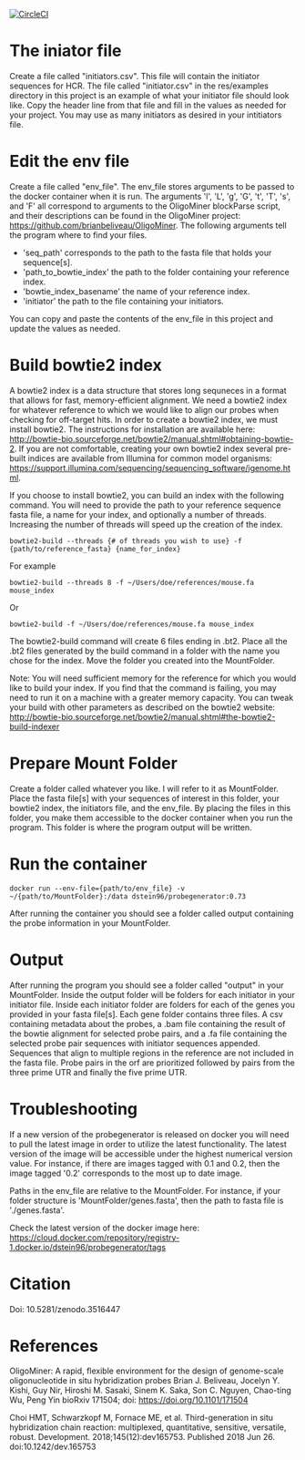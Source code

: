 [![CircleCI](https://circleci.com/gh/davidfstein/probegenerator.svg?style=svg)](https://circleci.com/gh/davidfstein/probegenerator)

# The iniator file
Create a file called "initiators.csv". This file will contain the initiator sequences for HCR. The file called "initiator.csv" in the res/examples directory in this project is an example of what your initiator file should look like. Copy the header line from that file and fill in the values as needed for your project. You may use as many initiators as desired in your intitiators file. 

# Edit the env file
Create a file called "env_file".
The env_file stores arguments to be passed to the docker container when it is run.
The arguments 'l', 'L', 'g', 'G', 't', 'T', 's', and 'F' all correspond to arguments to the OligoMiner blockParse script, and their descriptions can be found in the OligoMiner project: https://github.com/brianbeliveau/OligoMiner.
The following arguments tell the program where to find your files.
- 'seq_path' corresponds to the path to the fasta file that holds your sequence[s].
- 'path_to_bowtie_index' the path to the folder containing your reference index.
- 'bowtie_index_basename' the name of your reference index.
- 'initiator' the path to the file containing your initiators.  
  
You can copy and paste the contents of the env_file in this project and update the values as needed.

# Build bowtie2 index
A bowtie2 index is a data structure that stores long sequneces in a format that allows for fast, memory-efficient alignment. We need a bowtie2 index for whatever reference to which we would like to align our probes when checking for off-target hits. In order to create a bowtie2 index, we must install bowtie2. The instructions for installation are available here: http://bowtie-bio.sourceforge.net/bowtie2/manual.shtml#obtaining-bowtie-2. If you are not comfortable, creating your own bowtie2 index several pre-built indices are available from Illumina for common model organisms: https://support.illumina.com/sequencing/sequencing_software/igenome.html. 

If you choose to install bowtie2, you can build an index with the following command. You will need to provide the path to your reference sequence fasta file, a name for your index, and optionally a number of threads. Increasing the number of threads will speed up the creation of the index.
```
bowtie2-build --threads {# of threads you wish to use} -f {path/to/reference_fasta} {name_for_index}
```
For example
```
bowtie2-build --threads 8 -f ~/Users/doe/references/mouse.fa mouse_index
```
Or
```
bowtie2-build -f ~/Users/doe/references/mouse.fa mouse_index
```
The bowtie2-build command will create 6 files ending in .bt2. Place all the .bt2 files generated by the build command in a folder with the name you chose for the index. Move the folder you created into the MountFolder.

Note: You will need sufficient memory for the reference for which you would like to build your index. If you find that the command is failing, you may need to run it on a machine with a greater memory capacity. You can tweak your build with other parameters as described on the bowtie2 website: http://bowtie-bio.sourceforge.net/bowtie2/manual.shtml#the-bowtie2-build-indexer  

# Prepare Mount Folder
Create a folder called whatever you like. I will refer to it as MountFolder. Place the fasta file[s] with your sequences of interest in this folder, your bowtie2 index, the initiators file, and the env_file. By placing the files in this folder, you make them accessible to the docker container when you run the program. This folder is where the program output will be written.

# Run the container
```
docker run --env-file={path/to/env_file} -v ~/{path/to/MountFolder}:/data dstein96/probegenerator:0.73
```
After running the container you should see a folder called output containing the probe information in your MountFolder.

# Output
After running the program you should see a folder called "output" in your MountFolder. Inside the output folder will be folders for each initiator in your initiator file. Inside each initiator folder are folders for each of the genes you provided in your fasta file[s]. Each gene folder contains three files. A csv containing metadata about the probes, a .bam file containing the result of the bowtie alignment for selected probe pairs, and a .fa file containing the selected probe pair sequences with initiator sequences appended. Sequences that align to multiple regions in the reference are not included in the fasta file. Probe pairs in the orf are prioritized followed by pairs from the three prime UTR and finally the five prime UTR. 

# Troubleshooting
If a new version of the probegenerator is released on docker you will need to pull the latest image in order to utilize the latest functionality. The latest version of the image will be accessible under the highest numerical version value. For instance, if there are images tagged with 0.1 and 0.2, then the image tagged '0.2' corresponds to the most up to date image. 

Paths in the env_file are relative to the MountFolder. For instance, if your folder structure is 'MountFolder/genes.fasta', then the path to fasta file is './genes.fasta'.

Check the latest version of the docker image here: https://cloud.docker.com/repository/registry-1.docker.io/dstein96/probegenerator/tags

# Citation
Doi: 10.5281/zenodo.3516447

# References 
OligoMiner: A rapid, flexible environment for the design of genome-scale oligonucleotide in situ hybridization probes Brian J. Beliveau, Jocelyn Y. Kishi, Guy Nir, Hiroshi M. Sasaki, Sinem K. Saka, Son C. Nguyen, Chao-ting Wu, Peng Yin bioRxiv 171504; doi: https://doi.org/10.1101/171504

Choi HMT, Schwarzkopf M, Fornace ME, et al. Third-generation in situ hybridization chain reaction: multiplexed, quantitative, sensitive, versatile, robust. Development. 2018;145(12):dev165753. Published 2018 Jun 26. doi:10.1242/dev.165753
